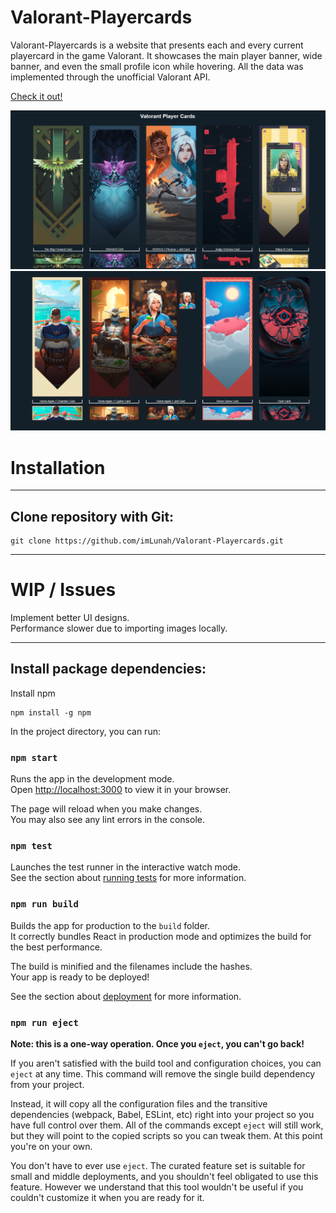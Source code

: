 # Valorant-Playercards

Valorant-Playercards is a website that presents each and every current playercard in the game Valorant. It showcases the main player banner, wide banner, and even the small profile icon while hovering. All the data was implemented through the unofficial Valorant API.
 
<a href="https://valorant-playercards.netlify.app/" target="_blank"> Check it out! </a>

<img src="https://github.com/imLunah/Valorant-Playercards/blob/main/src/images/valorant-card.png"/> 
<img src="https://github.com/imLunah/Valorant-Playercards/blob/main/src/images/valorant-card-2.png"/>

# Installation 
<hr>

## Clone repository with Git:
```
git clone https://github.com/imLunah/Valorant-Playercards.git
```
<hr>

# WIP / Issues

Implement better UI designs. </br>
Performance slower due to importing images locally. 

<hr>

## Install package dependencies:

Install npm
```
npm install -g npm
```

In the project directory, you can run:

### `npm start`

Runs the app in the development mode.\
Open [http://localhost:3000](http://localhost:3000) to view it in your browser.

The page will reload when you make changes.\
You may also see any lint errors in the console.

### `npm test`

Launches the test runner in the interactive watch mode.\
See the section about [running tests](https://facebook.github.io/create-react-app/docs/running-tests) for more information.

### `npm run build`

Builds the app for production to the `build` folder.\
It correctly bundles React in production mode and optimizes the build for the best performance.

The build is minified and the filenames include the hashes.\
Your app is ready to be deployed!

See the section about [deployment](https://facebook.github.io/create-react-app/docs/deployment) for more information.

### `npm run eject`

**Note: this is a one-way operation. Once you `eject`, you can't go back!**

If you aren't satisfied with the build tool and configuration choices, you can `eject` at any time. This command will remove the single build dependency from your project.

Instead, it will copy all the configuration files and the transitive dependencies (webpack, Babel, ESLint, etc) right into your project so you have full control over them. All of the commands except `eject` will still work, but they will point to the copied scripts so you can tweak them. At this point you're on your own.

You don't have to ever use `eject`. The curated feature set is suitable for small and middle deployments, and you shouldn't feel obligated to use this feature. However we understand that this tool wouldn't be useful if you couldn't customize it when you are ready for it.


